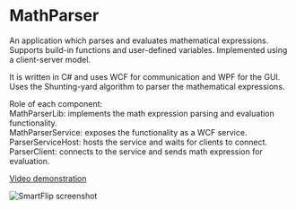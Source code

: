 MathParser
==========

An application which parses and evaluates mathematical expressions.  
Supports build-in functions and user-defined variables. Implemented using a client-server model.  

It is written in C# and uses WCF for communication and WPF for the GUI.  
Uses the Shunting-yard algorithm to parser the mathematical expressions.

Role of each component:  
MathParserLib: implements the math expression parsing and evaluation functionality.  
MathParserService: exposes the functionality as a WCF service.  
ParserServiceHost: hosts the service and waits for clients to connect.  
ParserClient: connects to the service and sends math expression for evaluation.  

[Video demonstration](http://youtu.be/7wdAIWGz_kA)  

![SmartFlip screenshot](http://www.gratianlup.com/documents/math_parser_1.PNG)  
